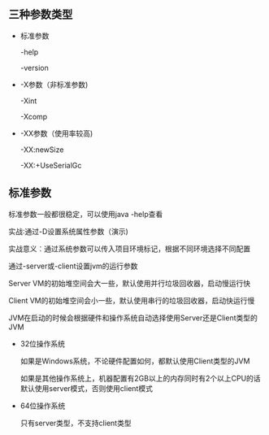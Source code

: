 ## 三种参数类型

- 标准参数

  -help

  -version

- -X参数（非标准参数)

  -Xint

  -Xcomp

- -XX参数（使用率较高)

  -XX:newSize

  -XX:+UseSerialGc





## 标准参数

标准参数一般都很稳定，可以使用java -help查看



实战∶通过-D设置系统属性参数（演示)

实战意义︰通过系统参数可以传入项目环境标记，根据不同环境选择不同配置



通过-server或-client设置jvm的运行参数

Server VM的初始堆空间会大一些，默认使用并行垃圾回收器，启动慢运行快

Client VM的初始堆空间会小一些，默认使用串行的垃圾回收器，启动快运行慢


JVM在启动的时候会根据硬件和操作系统自动选择使用Server还是Client类型的JVM

- 32位操作系统

  如果是Windows系统，不论硬件配置如何，都默认使用Client类型的JVM

  如果是其他操作系统上，机器配置有2GB以上的内存同时有2个以上CPU的话默认使用server模式，否则使用client模式

- 64位操作系统

  只有server类型，不支持client类型